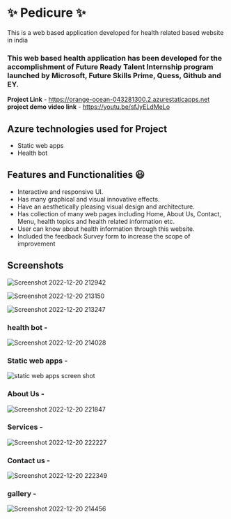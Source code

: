# ✨ Pedicure ✨

This is a web based application developed for health related based website in india

### This web based health application has been developed for the accomplishment of Future Ready Talent Internship program launched by Microsoft, Future Skills Prime, Quess, Github and EY.


**Project Link** - https://orange-ocean-043281300.2.azurestaticapps.net
**project demo video link** - https://youtu.be/sfJyELdMeLo
## Azure technologies used for Project

- Static web apps
- Health bot

## Features and Functionalities 😃

- Interactive and responsive UI.
- Has many graphical and visual innovative effects.
- Have an aesthetically pleasing visual design and architecture.
- Has collection of many web pages including Home, About Us, Contact, Menu, health topics and health related information etc.
- User can know about health information through this website.
- Included the feedback Survey form to increase the scope of improvement 

## Screenshots
![Screenshot 2022-12-20 212942](https://user-images.githubusercontent.com/118047429/208710949-ad7db2b6-fe09-4152-aad6-ada7b9f3c04d.jpg)

![Screenshot 2022-12-20 213150](https://user-images.githubusercontent.com/118047429/208711176-0916e1a0-2660-4358-a772-d8a73f8dc742.jpg)


![Screenshot 2022-12-20 213247](https://user-images.githubusercontent.com/118047429/208711542-b207f81e-238b-4a23-9d9c-7ee43832a759.jpg)


### health bot   -

![Screenshot 2022-12-20 214028](https://user-images.githubusercontent.com/118047429/208713141-b3feb65c-0bfa-4e71-85b2-74acd26c467a.jpg)


### Static web apps   -

![static web apps screen shot](https://user-images.githubusercontent.com/118047429/212330683-f3878a68-9b21-4a45-9fa0-8864cdb4de31.png)

   

### About Us -
![Screenshot 2022-12-20 221847](https://user-images.githubusercontent.com/118047429/208721641-6b468e63-23a1-4384-a8c9-4e7272d54297.jpg)


### Services -

![Screenshot 2022-12-20 222227](https://user-images.githubusercontent.com/118047429/208722651-5337c609-9e76-4a40-8e0a-8ad7cbdc2914.jpg)


### Contact us -

![Screenshot 2022-12-20 222349](https://user-images.githubusercontent.com/118047429/208722768-b582f670-0800-483e-aa4a-490343cbcc48.jpg)




### gallery -

![Screenshot 2022-12-20 214456](https://user-images.githubusercontent.com/118047429/208713959-9bec00b8-518c-487d-88a2-aa6bb63f91f5.jpg)
